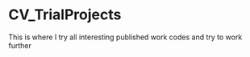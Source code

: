 # CV_TrialProjects
This is where I try all interesting published work codes and try to work further
